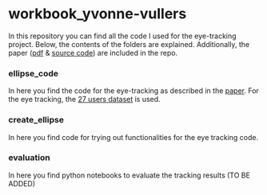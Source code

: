 # workbook_yvonne-vullers
In this repository you can find all the code I used for the eye-tracking project. Below, the contents of the folders are explained.
Additionally, the paper ([pdf](Internship_Report_Yvonne_Vullers.pdf) & [source code](Internship_Report_Yvonne_Vullers.zip)) are included in the repo.

### ellipse_code
In here you find the code for the eye-tracking as described in the [paper](Internship_Report_Yvonne_Vullers.pdf).
For the eye tracking, the [27 users dataset](https://github.com/aangelopoulos/event_based_gaze_tracking) is used.

### create_ellipse
In here you find code for trying out functionalities for the eye tracking code. 

### evaluation 
In here you find python notebooks to evaluate the tracking results (TO BE ADDED)